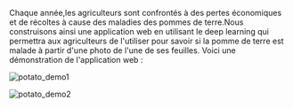 Chaque année,les agriculteurs sont confrontés à des pertes économiques et de récoltes à cause des maladies des pommes de terre.Nous construisons ainsi une application web en utilisant le deep learning qui permettra aux agriculteurs de l'utiliser pour savoir si la pomme de terre est malade à partir d'une photo de l'une de ses feuilles.
Voici une démonstration de l'application web :


![potato_demo1](https://user-images.githubusercontent.com/107585348/235707258-9157a2ca-4ac2-4ec7-95aa-f98cd42c62b2.png)


![potato_demo2](https://user-images.githubusercontent.com/107585348/235707299-4c67b8df-6020-474a-ab9f-a85232845e3b.png)
